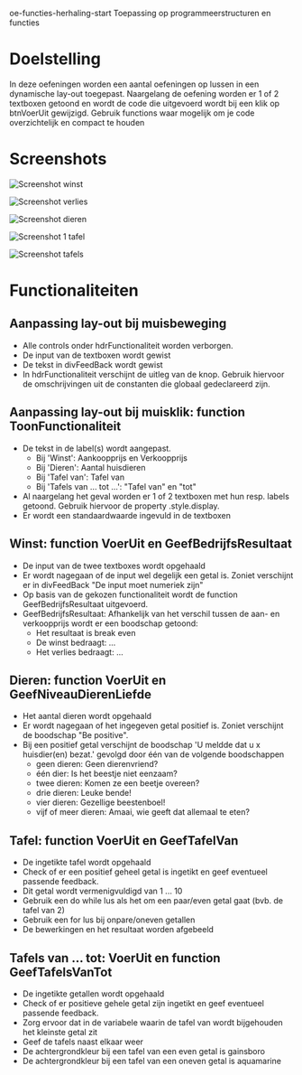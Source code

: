 oe-functies-herhaling-start
Toepassing op programmeerstructuren en functies
# Doelstelling
In deze oefeningen worden een aantal oefeningen op lussen in een dynamische lay-out toegepast.
Naargelang de oefening worden er 1 of 2 textboxen getoond en wordt de code die uitgevoerd wordt bij een klik op btnVoerUit gewijzigd.
Gebruik functions waar mogelijk om je code overzichtelijk en compact te houden
# Screenshots
![Screenshot winst]('/img/Winst1.png')

![Screenshot verlies]('/img/Winst2.png')

![Screenshot dieren]('/img/Dieren.png')

![Screenshot 1 tafel]('/img/Tafel1.png')

![Screenshot tafels]('/img/Tafels.png')
# Functionaliteiten
## Aanpassing lay-out bij muisbeweging
- Alle controls onder hdrFunctionaliteit worden verborgen.
- De input van de textboxen wordt gewist
- De tekst in divFeedBack wordt gewist
- In hdrFunctionaliteit verschijnt de uitleg van de knop. Gebruik hiervoor de omschrijvingen uit de constanten die globaal gedeclareerd zijn.
## Aanpassing lay-out bij muisklik: function ToonFunctionaliteit
- De tekst in de label(s) wordt aangepast.
    - Bij 'Winst': Aankoopprijs en Verkoopprijs
    - Bij 'Dieren': Aantal huisdieren
    - Bij 'Tafel van': Tafel van
    - Bij 'Tafels van ... tot ...': "Tafel van" en "tot"
- Al naargelang het geval worden er 1 of 2 textboxen met hun resp. labels getoond.
Gebruik hiervoor de property .style.display.
- Er wordt een standaardwaarde ingevuld in de textboxen
## Winst: function VoerUit en GeefBedrijfsResultaat
- De input van de twee textboxes wordt opgehaald
- Er wordt nagegaan of de input wel degelijk een getal is. Zoniet verschijnt er in divFeedBack  "De input moet numeriek zijn"
- Op basis van de gekozen functionaliteit wordt de function GeefBedrijfsResultaat uitgevoerd.
- GeefBedrijfsResultaat: Afhankelijk van het verschil tussen de aan- en verkoopprijs wordt er een boodschap getoond:
    - Het resultaat is break even
    - De winst bedraagt: ...
    - Het verlies bedraagt: ...
## Dieren: function VoerUit en GeefNiveauDierenLiefde
- Het aantal dieren wordt opgehaald
- Er wordt nagegaan of het ingegeven getal positief is. Zoniet verschijnt de boodschap "Be positive".
- Bij een positief getal verschijnt de boodschap 'U meldde dat u x huisdier(en) bezat.' gevolgd door één van de volgende boodschappen
  - geen dieren: Geen dierenvriend?
  - één dier: Is het beestje niet eenzaam?
  - twee dieren: Komen ze een beetje overeen?
  - drie dieren: Leuke bende!
  - vier dieren: Gezellige beestenboel!
  - vijf of meer dieren: Amaai, wie geeft dat allemaal te eten?
## Tafel: function VoerUit en GeefTafelVan
- De ingetikte tafel wordt opgehaald
- Check of er een positief geheel getal is ingetikt en geef eventueel passende feedback.
- Dit getal wordt vermenigvuldigd van 1 ... 10
- Gebruik een do while lus als het om een paar/even getal gaat (bvb. de tafel van 2)
- Gebruik een for lus bij onpare/oneven getallen
- De bewerkingen en het resultaat worden afgebeeld
## Tafels van ... tot: VoerUit en function GeefTafelsVanTot
- De ingetikte getallen wordt opgehaald
- Check of er positieve gehele getal zijn ingetikt en geef eventueel passende feedback.
- Zorg ervoor dat in de variabele waarin de tafel van wordt bijgehouden het kleinste getal zit
- Geef de tafels naast elkaar weer
- De achtergrondkleur bij een tafel van een even getal is gainsboro
- De achtergrondkleur bij een tafel van een oneven getal is aquamarine




